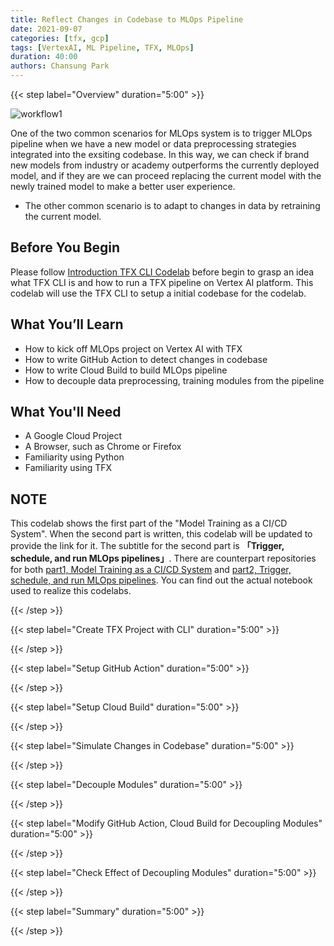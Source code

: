 ```yaml
---
title: Reflect Changes in Codebase to MLOps Pipeline
date: 2021-09-07
categories: [tfx, gcp]
tags: [VertexAI, ML Pipeline, TFX, MLOps]
duration: 40:00
authors: Chansung Park
---
```


{{< step label="Overview" duration="5:00" >}}

![workflow1](/assets/images/model-training-ci-cd-part1/workflow1.png)

One of the two common scenarios for MLOps system is to trigger MLOps pipeline when we have a new model or data preprocessing strategies integrated into the exsiting codebase. In this way, we can check if brand new models from industry or academy outperforms the currently deployed model, and if they are we can proceed replacing the current model with the newly trained model to make a better user experience.
- The other common scenario is to adapt to changes in data by retraining the current model. 

## **Before You Begin**
Please follow [Introduction TFX CLI Codelab](https://gde-codelabs.github.io/posts/tfx-cli-101) before begin to grasp an idea what TFX CLI is and how to run a TFX pipeline on Vertex AI platform. This codelab will use the TFX CLI to setup a initial codebase for the codelab.

## **What You’ll Learn**
- How to kick off MLOps project on Vertex AI with TFX
- How to write GitHub Action to detect changes in codebase
- How to write Cloud Build to build MLOps pipeline
- How to decouple data preprocessing, training modules from the pipeline

## **What You'll Need**
- A Google Cloud Project
- A Browser, such as Chrome or Firefox
- Familiarity using Python
- Familiarity using TFX

## **NOTE**
This codelab shows the first part of the "Model Training as a CI/CD System". When the second part is written, this codelab will be updated to provide the link for it. The subtitle for the second part is **「Trigger, schedule, and run MLOps pipelines」**. There are counterpart repositories for both [part1, Model Training as a CI/CD System](https://github.com/deep-diver/Model-Training-as-a-CI-CD-System) and [part2, Trigger, schedule, and run MLOps pipelines](https://github.com/sayakpaul/CI-CD-for-Model-Training). You can find out the actual notebook used to realize this codelabs.

{{< /step >}}

{{< step label="Create TFX Project with CLI" duration="5:00" >}}

{{< /step >}}

{{< step label="Setup GitHub Action" duration="5:00" >}}

{{< /step >}}

{{< step label="Setup Cloud Build" duration="5:00" >}}

{{< /step >}}

{{< step label="Simulate Changes in Codebase" duration="5:00" >}}

{{< /step >}}

{{< step label="Decouple Modules" duration="5:00" >}}

{{< /step >}}

{{< step label="Modify GitHub Action, Cloud Build for Decoupling Modules" duration="5:00" >}}

{{< /step >}}

{{< step label="Check Effect of Decoupling Modules" duration="5:00" >}}

{{< /step >}}

{{< step label="Summary" duration="5:00" >}}

{{< /step >}}